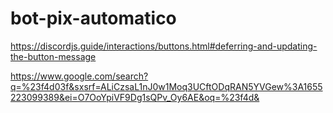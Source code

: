 # bot-pix-automatico
https://discordjs.guide/interactions/buttons.html#deferring-and-updating-the-button-message


https://www.google.com/search?q=%23f4d03f&sxsrf=ALiCzsaL1nJ0w1Moq3UCftODqRAN5YVGew%3A1655223099389&ei=O7OoYpiVF9Dg1sQPv_Oy6AE&oq=%23f4d&
